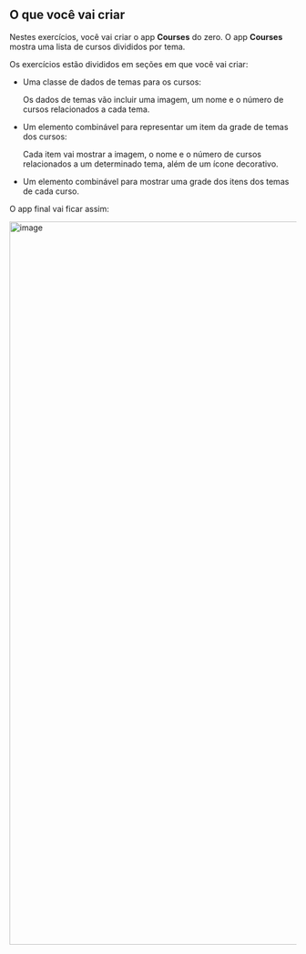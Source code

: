 ## O que você vai criar

Nestes exercícios, você vai criar o app **Courses** do zero. O app **Courses** mostra uma lista de cursos divididos por tema.

Os exercícios estão divididos em seções em que você vai criar:

- Uma classe de dados de temas para os cursos:

  Os dados de temas vão incluir uma imagem, um nome e o número de cursos relacionados a cada tema.

- Um elemento combinável para representar um item da grade de temas dos cursos:

  Cada item vai mostrar a imagem, o nome e o número de cursos relacionados a um determinado tema, além de um ícone decorativo.

- Um elemento combinável para mostrar uma grade dos itens dos temas de cada curso.

O app final vai ficar assim:

<img width="600" height="1271" alt="image" src="https://github.com/user-attachments/assets/363b899b-5878-4c31-9dfc-6a0fd70786f6" />
